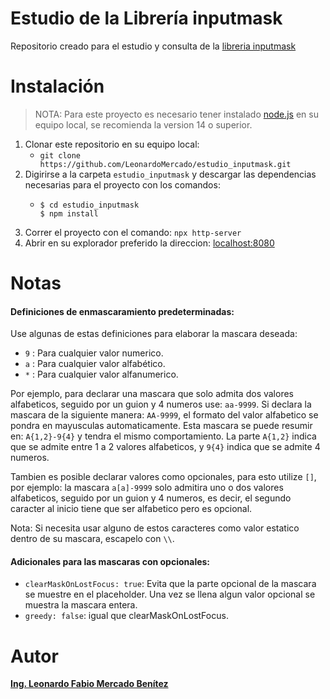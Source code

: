 # Estudio de la Librería inputmask

Repositorio creado para el estudio y consulta de la [libreria inputmask](https://github.com/RobinHerbots/Inputmask#via-inputmask-class)

# Instalación

> NOTA: Para este proyecto es necesario tener instalado [node.js](https://nodejs.org/es/) en su equipo local, se recomienda la version 14 o superior.

1. Clonar este repositorio en su equipo local:
     - ```git clone https://github.com/LeonardoMercado/estudio_inputmask.git```
2. Digirirse a la carpeta ```estudio_inputmask``` y descargar las dependencias necesarias para el proyecto con los comandos:
      - ~~~ 
        $ cd estudio_inputmask
        $ npm install
        ~~~
3. Correr el proyecto con el comando: ```npx http-server```
4. Abrir en su explorador preferido la direccion: [localhost:8080](http://127.0.0.1:8080)

# Notas


#### Definiciones de enmascaramiento predeterminadas:
Use algunas de estas definiciones para elaborar la mascara deseada:
- ```9``` : Para cualquier valor numerico.
- ```a``` : Para cualquier valor alfabético.
- ```*``` : Para cualquier valor alfanumerico.

Por ejemplo, para declarar una mascara que solo admita dos valores alfabeticos, seguido por un guion y 4 numeros use: ```aa-9999```.
Si declara la mascara de la siguiente manera: ```AA-9999```, el formato del valor alfabetico se pondra en mayusculas automaticamente. Esta mascara se puede resumir en: ```A{1,2}-9{4}``` y tendra el mismo comportamiento. La parte ```A{1,2}``` indica que se admite entre 1 a 2 valores alfabeticos, y ```9{4}``` indica que se admite 4 numeros.

Tambien es posible declarar valores como opcionales, para esto utilize ```[]```, por ejemplo: la mascara ```a[a]-9999``` solo admitira uno o dos valores alfabeticos, seguido por un guion y 4 numeros, es decir, el segundo caracter al inicio tiene que ser alfabetico pero es opcional.

Nota: Si necesita usar alguno de estos caracteres como valor estatico dentro de su mascara, escapelo con ```\\```.

#### Adicionales para las mascaras con opcionales: 
- ```clearMaskOnLostFocus: true```: Evita que la parte opcional de la mascara se muestre en el placeholder. Una vez se llena algun valor opcional se muestra la mascara entera.
- ```greedy: false```: igual que clearMaskOnLostFocus.

# Autor
[**Ing. Leonardo Fabio Mercado Benítez**](https://www.linkedin.com/in/leonardofabiomercadobenitez/)
